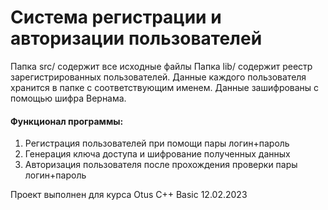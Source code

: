 # Система регистрации и авторизации пользователей

Папка src/ содержит все исходные файлы
Папка lib/ содержит реестр зарегистрированных пользователей. Данные каждого пользователя хранится в папке с соответствующим именем. Данные зашифрованы с помощью шифра Вернама.

#### Функционал программы:
1. Регистрация пользователей при помощи пары логин+пароль
2. Генерация ключа доступа и шифрование полученных данных
3. Авторизация пользователя после прохождения проверки пары логин+пароль

Проект выполнен для курса Otus C++ Basic
12.02.2023
